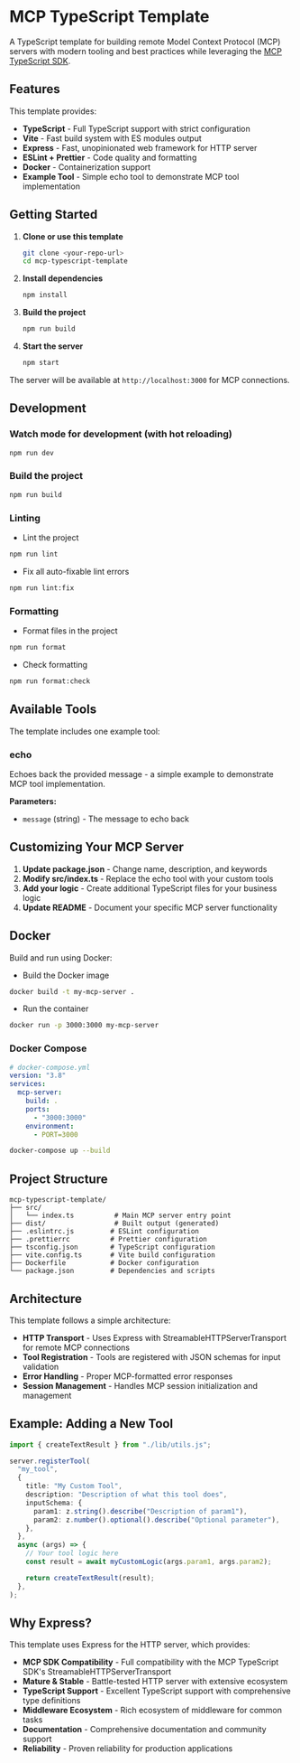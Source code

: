 # MCP TypeScript Template

A TypeScript template for building remote Model Context Protocol (MCP) servers with modern tooling and best practices while leveraging the [MCP TypeScript SDK](https://github.com/modelcontextprotocol/typescript-sdk).

## Features

This template provides:

- **TypeScript** - Full TypeScript support with strict configuration
- **Vite** - Fast build system with ES modules output
- **Express** - Fast, unopinionated web framework for HTTP server
- **ESLint + Prettier** - Code quality and formatting
- **Docker** - Containerization support
- **Example Tool** - Simple echo tool to demonstrate MCP tool implementation

## Getting Started

1. **Clone or use this template**

   ```bash
   git clone <your-repo-url>
   cd mcp-typescript-template
   ```

2. **Install dependencies**

   ```bash
   npm install
   ```

3. **Build the project**

   ```bash
   npm run build
   ```

4. **Start the server**
   ```bash
   npm start
   ```

The server will be available at `http://localhost:3000` for MCP connections.

## Development

### Watch mode for development (with hot reloading)

```bash
npm run dev
```

### Build the project

```bash
npm run build
```

### Linting

- Lint the project

```bash
npm run lint
```

- Fix all auto-fixable lint errors

```bash
npm run lint:fix
```

### Formatting

- Format files in the project

```bash
npm run format
```

- Check formatting

```bash
npm run format:check
```

## Available Tools

The template includes one example tool:

### echo

Echoes back the provided message - a simple example to demonstrate MCP tool implementation.

**Parameters:**

- `message` (string) - The message to echo back

## Customizing Your MCP Server

1. **Update package.json** - Change name, description, and keywords
2. **Modify src/index.ts** - Replace the echo tool with your custom tools
3. **Add your logic** - Create additional TypeScript files for your business logic
4. **Update README** - Document your specific MCP server functionality

## Docker

Build and run using Docker:

- Build the Docker image

```bash
docker build -t my-mcp-server .
```

- Run the container

```bash
docker run -p 3000:3000 my-mcp-server
```

### Docker Compose

```yaml
# docker-compose.yml
version: "3.8"
services:
  mcp-server:
    build: .
    ports:
      - "3000:3000"
    environment:
      - PORT=3000
```

```bash
docker-compose up --build
```

## Project Structure

```
mcp-typescript-template/
├── src/
│   └── index.ts          # Main MCP server entry point
├── dist/                 # Built output (generated)
├── .eslintrc.js         # ESLint configuration
├── .prettierrc          # Prettier configuration
├── tsconfig.json        # TypeScript configuration
├── vite.config.ts       # Vite build configuration
├── Dockerfile           # Docker configuration
└── package.json         # Dependencies and scripts
```

## Architecture

This template follows a simple architecture:

- **HTTP Transport** - Uses Express with StreamableHTTPServerTransport for remote MCP connections
- **Tool Registration** - Tools are registered with JSON schemas for input validation
- **Error Handling** - Proper MCP-formatted error responses
- **Session Management** - Handles MCP session initialization and management

## Example: Adding a New Tool

```typescript
import { createTextResult } from "./lib/utils.js";

server.registerTool(
  "my_tool",
  {
    title: "My Custom Tool",
    description: "Description of what this tool does",
    inputSchema: {
      param1: z.string().describe("Description of param1"),
      param2: z.number().optional().describe("Optional parameter"),
    },
  },
  async (args) => {
    // Your tool logic here
    const result = await myCustomLogic(args.param1, args.param2);

    return createTextResult(result);
  },
);
```

## Why Express?

This template uses Express for the HTTP server, which provides:

- **MCP SDK Compatibility** - Full compatibility with the MCP TypeScript SDK's StreamableHTTPServerTransport
- **Mature & Stable** - Battle-tested HTTP server with extensive ecosystem
- **TypeScript Support** - Excellent TypeScript support with comprehensive type definitions
- **Middleware Ecosystem** - Rich ecosystem of middleware for common tasks
- **Documentation** - Comprehensive documentation and community support
- **Reliability** - Proven reliability for production applications
